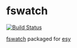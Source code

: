 # fswatch

[![Build Status](https://dev.azure.com/strid/OSS/_apis/build/status/ulrikstrid.esy-fswatch?branchName=master)](https://dev.azure.com/strid/OSS/_build/latest?definitionId=31&branchName=master)

[fswatch](https://github.com/emcrisostomo/fswatch) packaged for [esy](https://esy.sh)
